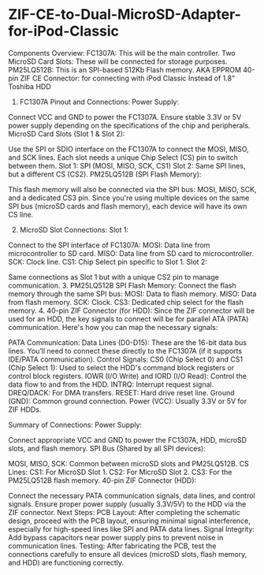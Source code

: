# ZIF-CE-to-Dual-MicroSD-Adapter-for-iPod-Classic

Components Overview:
FC1307A: This will be the main controller.
Two MicroSD Card Slots: These will be connected for storage purposes.
PM25LQ512B: This is an SPI-based 512Kb Flash memory. AKA EPPROM
40-pin ZIF CE Connector: for connecting with iPod Classic Instead of 1.8" Toshiba HDD

1. FC1307A Pinout and Connections:
Power Supply:

Connect VCC and GND to power the FC1307A. Ensure stable 3.3V or 5V power supply depending on the specifications of the chip and peripherals.
MicroSD Card Slots (Slot 1 & Slot 2):

Use the SPI or SDIO interface on the FC1307A to connect the MOSI, MISO, and SCK lines.
Each slot needs a unique Chip Select (CS) pin to switch between them.
Slot 1: SPI (MOSI, MISO, SCK, CS1)
Slot 2: Same SPI lines, but a different CS (CS2).
PM25LQ512B (SPI Flash Memory):

This flash memory will also be connected via the SPI bus:
MOSI, MISO, SCK, and a dedicated CS3 pin.
Since you're using multiple devices on the same SPI bus (microSD cards and flash memory), each device will have its own CS line.

2. MicroSD Slot Connections:
Slot 1:

Connect to the SPI interface of FC1307A:
MOSI: Data line from microcontroller to SD card.
MISO: Data line from SD card to microcontroller.
SCK: Clock line.
CS1: Chip Select pin specific to Slot 1.
Slot 2:

Same connections as Slot 1 but with a unique CS2 pin to manage communication.
3. PM25LQ512B SPI Flash Memory:
Connect the flash memory through the same SPI bus:
MOSI: Data to flash memory.
MISO: Data from flash memory.
SCK: Clock.
CS3: Dedicated chip select for the flash memory.
4. 40-pin ZIF Connector (for HDD):
Since the ZIF connector will be used for an HDD, the key signals to connect will be for parallel ATA (PATA) communication. Here's how you can map the necessary signals:

PATA Communication:
Data Lines (D0-D15): These are the 16-bit data bus lines. You’ll need to connect these directly to the FC1307A (if it supports IDE/PATA communication).
Control Signals:
CS0 (Chip Select 0) and CS1 (Chip Select 1): Used to select the HDD's command block registers or control block registers.
IOWR (I/O Write) and IORD (I/O Read): Control the data flow to and from the HDD.
INTRQ: Interrupt request signal.
DREQ/DACK: For DMA transfers.
RESET: Hard drive reset line.
Ground (GND): Common ground connection.
Power (VCC): Usually 3.3V or 5V for ZIF HDDs.

Summary of Connections:
Power Supply:

Connect appropriate VCC and GND to power the FC1307A, HDD, microSD slots, and flash memory.
SPI Bus (Shared by all SPI devices):

MOSI, MISO, SCK: Common between microSD slots and PM25LQ512B.
CS Lines:
CS1: For MicroSD Slot 1.
CS2: For MicroSD Slot 2.
CS3: For the PM25LQ512B flash memory.
40-pin ZIF Connector (HDD):

Connect the necessary PATA communication signals, data lines, and control signals.
Ensure proper power supply (usually 3.3V/5V) to the HDD via the ZIF connector.
Next Steps:
PCB Layout: After completing the schematic design, proceed with the PCB layout, ensuring minimal signal interference, especially for high-speed lines like SPI and PATA data lines.
Signal Integrity: Add bypass capacitors near power supply pins to prevent noise in communication lines.
Testing: After fabricating the PCB, test the connections carefully to ensure all devices (microSD slots, flash memory, and HDD) are functioning correctly.
